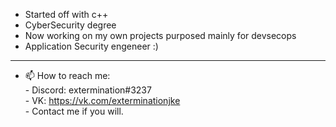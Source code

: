 - Started off with c++
- CyberSecurity degree
- Now working on my own projects purposed mainly for devsecops
- Application Security engeneer :)

*************************************************************************************************************************************************************************
- 📫 How to reach me: <br />
      - Discord: extermination#3237 <br />
      - VK: https://vk.com/exterminationjke <br />
      - Contact me if you will.
